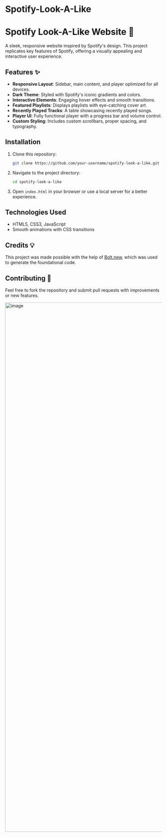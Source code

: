 # Spotify-Look-A-Like

# Spotify Look-A-Like Website 🎵  

A sleek, responsive website inspired by Spotify's design. This project replicates key features of Spotify, offering a visually appealing and interactive user experience.  

## Features ✨  
- **Responsive Layout**: Sidebar, main content, and player optimized for all devices.  
- **Dark Theme**: Styled with Spotify's iconic gradients and colors.  
- **Interactive Elements**: Engaging hover effects and smooth transitions.  
- **Featured Playlists**: Displays playlists with eye-catching cover art.  
- **Recently Played Tracks**: A table showcasing recently played songs.  
- **Player UI**: Fully functional player with a progress bar and volume control.  
- **Custom Styling**: Includes custom scrollbars, proper spacing, and typography.  

## Installation  
1. Clone this repository:  
   ```bash  
   git clone https://github.com/your-username/spotify-look-a-like.git  
   ```  
2. Navigate to the project directory:  
   ```bash  
   cd spotify-look-a-like  
   ```  
3. Open `index.html` in your browser or use a local server for a better experience.  

## Technologies Used  
- HTML5, CSS3, JavaScript  
- Smooth animations with CSS transitions  

## Credits 💡  
This project was made possible with the help of [Bolt.new](https://bolt.new), which was used to generate the foundational code.  

## Contributing 🤝  
Feel free to fork the repository and submit pull requests with improvements or new features.  

<img width="1700" alt="image" src="https://github.com/user-attachments/assets/8168be70-e941-4ba4-afcd-0991d344619c">
